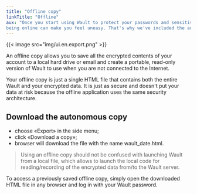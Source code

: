 ```yaml
---
title: "Offline copy"
linkTitle: "Offline"
aux: "Once you start using Wault to protect your passwords and sensitive data,
being online can make you feel uneasy. That's why we've included the autonomous copying from the very first version."
---
```


{{< image src="img/ui.en.export.png" >}}

An offline copy allows you to save all the encrypted contents of your account to a local hard drive or email and 
create a portable, read-only version of Wault to use when you are not connected to the Internet.

Your offline copy is just a single HTML file that contains both the entire Wault and your encrypted data. 
It is just as secure and doesn't put your data at risk because the offline application uses the same security architecture.

## Download the autonomous copy
- choose «Export» in the side menu;
- click «Download a copy»;
- browser will download the file with the name wault_date.html.

> Using an offline copy should not be confused with launching Wault from a local file, which allows
> to launch the local code for reading/recording of the encrypted data from/to the Wault server.

To access a previously saved offline copy, simply open the downloaded HTML file in any browser
and log in with your Wault password.
